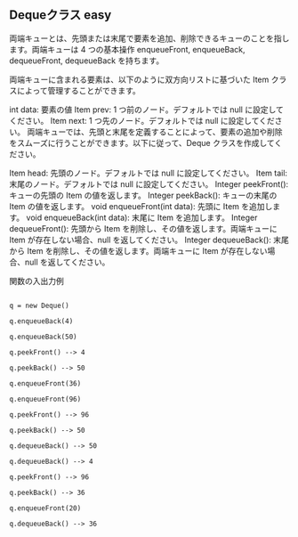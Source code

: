 ## Dequeクラス easy
両端キューとは、先頭または末尾で要素を追加、削除できるキューのことを指します。両端キューは 4 つの基本操作 enqueueFront, enqueueBack, dequeueFront, dequeueBack を持ちます。

両端キューに含まれる要素は、以下のように双方向リストに基づいた Item クラスによって管理することができます。

int data: 要素の値
Item prev: 1 つ前のノード。デフォルトでは null に設定してください。
Item next: 1 つ先のノード。デフォルトでは null に設定してください。
両端キューでは、先頭と末尾を定義することによって、要素の追加や削除をスムーズに行うことができます。以下に従って、Deque クラスを作成してください。

Item head: 先頭のノード。デフォルトでは null に設定してください。
Item tail: 末尾のノード。デフォルトでは null に設定してください。
Integer peekFront(): キューの先頭の Item の値を返します。
Integer peekBack(): キューの末尾の Item の値を返します。
void enqueueFront(int data): 先頭に Item を追加します。
void enqueueBack(int data): 末尾に Item を追加します。
Integer dequeueFront(): 先頭から Item を削除し、その値を返します。両端キューに Item が存在しない場合、null を返してください。
Integer dequeueBack(): 末尾から Item を削除し、その値を返します。両端キューに Item が存在しない場合、null を返してください。

関数の入出力例
```

q = new Deque()

q.enqueueBack(4)

q.enqueueBack(50)

q.peekFront() --> 4

q.peekBack() --> 50

q.enqueueFront(36)

q.enqueueFront(96)

q.peekFront() --> 96

q.peekBack() --> 50

q.dequeueBack() --> 50

q.dequeueBack() --> 4

q.peekFront() --> 96

q.peekBack() --> 36

q.enqueueFront(20)

q.dequeueBack() --> 36
```
